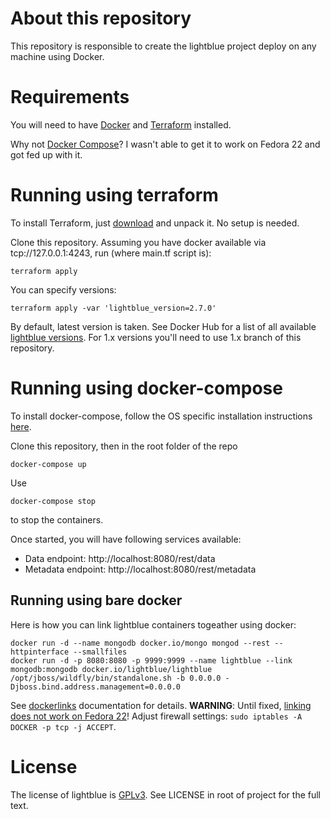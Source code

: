 # About this repository

This repository is responsible to create the lightblue project deploy on any machine using Docker.

# Requirements

You will need to have [Docker](https://www.docker.com/) and [Terraform](https://www.terraform.io/intro/index.html) installed.

Why not [Docker Compose](http://docs.docker.com/compose/)? I wasn't able to get it to work on Fedora 22 and got fed up with it.

# Running using terraform

To install Terraform, just [download](https://www.terraform.io/downloads.html) and unpack it. No setup is needed.

Clone this repository. Assuming you have docker available via tcp://127.0.0.1:4243, run (where main.tf script is):
```
terraform apply
```

You can specify versions:
```
terraform apply -var 'lightblue_version=2.7.0'
```
By default, latest version is taken. See Docker Hub for a list of all available [lightblue versions](https://hub.docker.com/r/lightblue/lightblue/tags/). For 1.x versions you'll need to use 1.x branch of this repository.

# Running using docker-compose

To install docker-compose, follow the OS specific installation instructions [here](https://docs.docker.com/compose/install/).

Clone this repository, then in the root folder of the repo
```
docker-compose up
```

Use 
```
docker-compose stop
```
to stop the containers.

Once started, you will have following services available:

* Data endpoint: http://localhost:8080/rest/data
* Metadata endpoint: http://localhost:8080/rest/metadata

## Running using bare docker
Here is how you can link lightblue containers togeather using docker:
```
docker run -d --name mongodb docker.io/mongo mongod --rest --httpinterface --smallfiles
docker run -d -p 8080:8080 -p 9999:9999 --name lightblue --link mongodb:mongodb docker.io/lightblue/lightblue /opt/jboss/wildfly/bin/standalone.sh -b 0.0.0.0 -Djboss.bind.address.management=0.0.0.0
```

See [dockerlinks](https://docs.docker.com/userguide/dockerlinks/) documentation for details. **WARNING**: Until fixed, [linking does not work on Fedora 22](https://forums.docker.com/t/docker-update-on-fedora-22-can-not-link-containers/2484)! Adjust firewall settings: ```sudo iptables -A DOCKER -p tcp -j ACCEPT```.

# License

The license of lightblue is [GPLv3](https://www.gnu.org/licenses/gpl.html).  See LICENSE in root of project for the full text.

